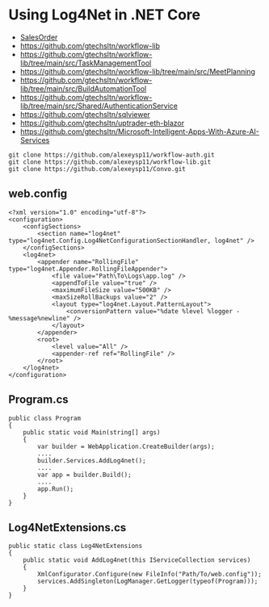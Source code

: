 # Using Log4Net in .NET Core
* [SalesOrder](https://github.com/gtechsltn/SalesOrder)
* https://github.com/gtechsltn/workflow-lib
* https://github.com/gtechsltn/workflow-lib/tree/main/src/TaskManagementTool
* https://github.com/gtechsltn/workflow-lib/tree/main/src/MeetPlanning
* https://github.com/gtechsltn/workflow-lib/tree/main/src/BuildAutomationTool
* https://github.com/gtechsltn/workflow-lib/tree/main/src/Shared/AuthenticationService
* https://github.com/gtechsltn/sqlviewer
* https://github.com/gtechsltn/uptrader-eth-blazor
* https://github.com/gtechsltn/Microsoft-Intelligent-Apps-With-Azure-AI-Services

```
git clone https://github.com/alexeysp11/workflow-auth.git
git clone https://github.com/alexeysp11/workflow-lib.git
git clone https://github.com/alexeysp11/Convo.git
```

## web.config
```
<?xml version="1.0" encoding="utf-8"?>
<configuration>
	<configSections>
		<section name="log4net" type="log4net.Config.Log4NetConfigurationSectionHandler, log4net" />
	</configSections>
	<log4net>
		<appender name="RollingFile" type="log4net.Appender.RollingFileAppender">
			<file value="Path\To\Logs\app.log" />
			<appendToFile value="true" />
			<maximumFileSize value="500KB" />
			<maxSizeRollBackups value="2" />
			<layout type="log4net.Layout.PatternLayout">
				<conversionPattern value="%date %level %logger - %message%newline" />
			</layout>
		</appender>
		<root>
			<level value="All" />
			<appender-ref ref="RollingFile" />
		</root>
	</log4net>
</configuration>
```

## Program.cs
```
public class Program
{
    public static void Main(string[] args)
    {
        var builder = WebApplication.CreateBuilder(args);
        ....
        builder.Services.AddLog4net();
        ....
        var app = builder.Build();
        ....
        app.Run();
    }
}
```

## Log4NetExtensions.cs
```
public static class Log4NetExtensions
{
    public static void AddLog4net(this IServiceCollection services)
    {        
        XmlConfigurator.Configure(new FileInfo("Path/To/web.config"));
        services.AddSingleton(LogManager.GetLogger(typeof(Program)));
    }
}
```
